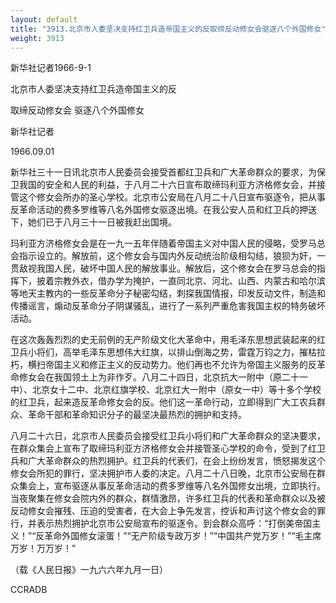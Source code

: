 ```yaml
---
layout: default
title: "3913.北京市人委坚决支持红卫兵造帝国主义的反取缔反动修女会驱逐八个外国修女"
weight: 3913
---
```


新华社记者1966-9-1

北京市人委坚决支持红卫兵造帝国主义的反

取缔反动修女会  驱逐八个外国修女

新华社记者

1966.09.01

新华社三十一日讯北京市人民委员会接受首都红卫兵和广大革命群众的要求，为保卫我国的安全和人民的利益，于八月二十六日宣布取缔玛利亚方济格修女会，并接管这个修女会所办的圣心学校。北京市公安局在八月二十八日宣布驱逐令，把从事反革命活动的费多罗维等八名外国修女驱逐出境。在我公安人员和红卫兵的押送下，她们已于八月三十一日被我赶出国境。

玛利亚方济格修女会是在一九一五年伴随着帝国主义对中国人民的侵略，受罗马总会指示设立的。解放前，这个修女会与国内外反动统治阶级相勾结，狼狈为奸，一贯敌视我国人民，破坏中国人民的解放事业。解放后，这个修女会在罗马总会的指挥下，披着宗教外衣，借办学为掩护，一直同北京、河北、山西、内蒙古和哈尔滨等地天主教内的一些反革命分子秘密勾结，刺探我国情报，印发反动文件，制造和传播谣言，煽动反革命分子阴谋骚乱，进行了一系列严重危害我国主权的特务破坏活动。

在这次轰轰烈烈的史无前例的无产阶级文化大革命中，用毛泽东思想武装起来的红卫兵小将们，高举毛泽东思想伟大红旗，以排山倒海之势，雷霆万钧之力，摧枯拉朽，横扫帝国主义和修正主义的反动势力。他们再也不允许为帝国主义服务的反革命修女会在我国领土上为非作歹。八月二十四日，北京抗大一附中（原二十一中）、北京女十二中、北京红旗学校、北京红大一附中（原女一中）等十多个学校的红卫兵，起来造反革命修女会的反。他们这一革命行动，立即得到广大工农兵群众、革命干部和革命知识分子的最坚决最热烈的拥护和支持。

八月二十六日，北京市人民委员会接受红卫兵小将们和广大革命群众的坚决要求，在群众集会上宣布了取缔玛利亚方济格修女会并接管圣心学校的命令，受到了红卫兵和广大革命群众的热烈拥护。红卫兵的代表们，在会上纷纷发言，愤怒揭发这个修女会所犯的罪行，坚决拥护市人委的决定。八月二十八日晚，北京市公安局在群众集会上，宣布驱逐从事反革命活动的费多罗维等八名外国修女出境，立即执行。当夜聚集在修女会院内外的群众，群情激昂，许多红卫兵的代表和革命群众以及被反动修女会摧残、压迫的受害者，在大会上争先发言，控诉和声讨这个修女会的罪行，并表示热烈拥护北京市公安局宣布的驱逐令。到会群众高呼：“打倒美帝国主义！”“反革命外国修女滚蛋！”“无产阶级专政万岁！”“中国共产党万岁！”“毛主席万岁！万万岁！”

（载《人民日报》一九六六年九月一日）

CCRADB

